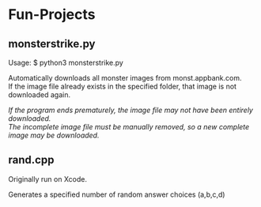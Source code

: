 # Fun-Projects

## monsterstrike.py<br/>
Usage: $ python3 monsterstrike.py

Automatically downloads all monster images from monst.appbank.com.<br/>
If the image file already exists in the specified folder, that image is not downloaded again.<br/>

*If the program ends prematurely, the image file may not have been entirely downloaded.<br/>
The incomplete image file must be manually removed, so a new complete image may be downloaded.*


## rand.cpp<br/>
Originally run on Xcode.

Generates a specified number of random answer choices (a,b,c,d)
